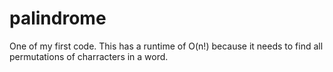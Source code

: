 # palindrome
One of my first code.
This has a runtime of O(n!) because it needs to find all permutations of charracters in a word. 

